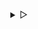 <!---
hawkf07/hawkf07 is a ✨ special ✨ repository because its `README.md` (this file) appears on your GitHub profile.
You can click the Preview link to take a look at your changes.
--->
<details align="center">
<summary> &#9655;</summary>

<h2>
  may everyone, in the whole world, be happy.
  </h2><br>
<p align="center">
  <samp>
    [<a href="mailto:fikrifadilah299@gmail.com">e-mail</a>]
  </samp>
</p>

<h2></h2><br>

</details>
